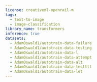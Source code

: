 ```yaml
---
license: creativeml-openrail-m
tags:
  - text-to-image
  - image-classification
library_name: transformers
inference: true
datasets:
  - AdamOswald1/autotrain-data-failure
  - AdamOswald1/autotrain-data-testing
  - AdamOswald1/autotrain-data-l
  - AdamOswald1/autotrain-data-attempt
  - AdamOswald1/autotrain-data-alt
  - AdamOswald1/autotrain-data-testttt
  - AdamOswald1/autotrain-data-let
---
```

